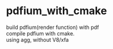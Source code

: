 # pdfium_with_cmake
build pdfium(render function) with pdf    
compile pdfium with cmake.   
using agg, without V8/xfa   
